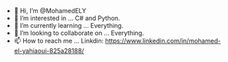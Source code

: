 - 👋 Hi, I’m @MohamedELY
- 👀 I’m interested in ... C# and Python.
- 🌱 I’m currently learning ... Everything.
- 💞️ I’m looking to collaborate on ... Everything.  
- 📫 How to reach me ... Linkdin: https://www.linkedin.com/in/mohamed-el-yahiaoui-825a28188/

<!---
MohamedELY/MohamedELY is a ✨ special ✨ repository because its `README.md` (this file) appears on your GitHub profile.
You can click the Preview link to take a look at your changes.
--->
